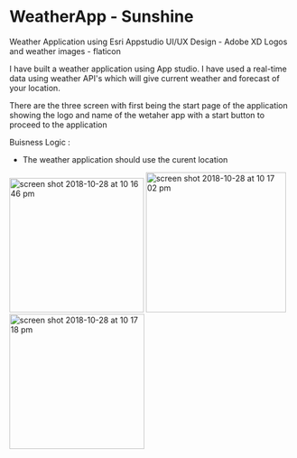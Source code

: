# WeatherApp - Sunshine


Weather Application using Esri Appstudio
UI/UX Design - Adobe XD
Logos and weather images - flaticon

I have built a weather application using App studio. I have used a real-time data using weather API's which will give current weather and forecast of your location.

There are the three screen with first being the start page of the application showing the logo and name of the wetaher app with a start button to proceed to the application 

Buisness Logic :

* The weather application should use the curent location 

<img width="238" alt="screen shot 2018-10-28 at 10 16 46 pm" src="https://user-images.githubusercontent.com/32825210/47630756-c3207500-daff-11e8-982d-a48e54861874.png">


<img width="248" alt="screen shot 2018-10-28 at 10 17 02 pm" src="https://user-images.githubusercontent.com/32825210/47630757-c582cf00-daff-11e8-88de-b756bb0c7da9.png">

<img width="239" alt="screen shot 2018-10-28 at 10 17 18 pm" src="https://user-images.githubusercontent.com/32825210/47630760-c74c9280-daff-11e8-868b-1a36177de005.png">
